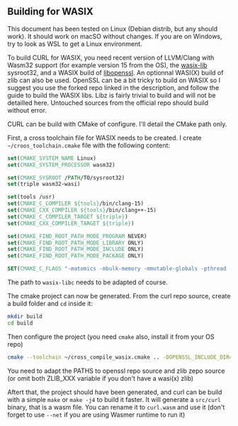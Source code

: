 ## Building for WASIX

This document has been tested on Linux (Debian distrib, but any should work). It should work on macSO without changes. If you are on Windows, try to look as WSL to get a Linux environment.

To build CURL for WASIX, you need recent version of LLVM/Clang with Wasm32 support (for example version 15 from the OS), the [wasix-lib](https://github.com/wasix-org/wasix-libc) sysroot32, and a WASIX build of [libopenssl](https://github.com/wasix-org/openssl). An optionnal WASI(X) build of zlib can also be used.
OpenSSL can be a bit tricky to build on WASIX so I suggest you use the forked repo linked in the description, and follow the guide to build the WASIX libs. Libz is fairly trivial to build and will not be detailled here. Untouched sources from the official repo should build without error.

CURL can be build with CMake of configure. I'll detail the CMake path only.

First, a cross toolchain file for WASIX needs to be created. I create `~/croos_toolchain.cmake` file with the following content:
```cmake
set(CMAKE_SYSTEM_NAME Linux)
set(CMAKE_SYSTEM_PROCESSOR wasm32)

set(CMAKE_SYSROOT /PATH/TO/sysroot32)
set(triple wasm32-wasi)

set(tools /usr)
set(CMAKE_C_COMPILER ${tools}/bin/clang-15)
set(CMAKE_CXX_COMPILER ${tools}/bin/clang++-15)
set(CMAKE_C_COMPILER_TARGET ${triple})
set(CMAKE_CXX_COMPILER_TARGET ${triple})

set(CMAKE_FIND_ROOT_PATH_MODE_PROGRAM NEVER)
set(CMAKE_FIND_ROOT_PATH_MODE_LIBRARY ONLY)
set(CMAKE_FIND_ROOT_PATH_MODE_INCLUDE ONLY)
set(CMAKE_FIND_ROOT_PATH_MODE_PACKAGE ONLY)

SET(CMAKE_C_FLAGS "-matomics -mbulk-memory -mmutable-globals -pthread -mthread-model posix -ftls-model=local-exec -fno-trapping-math -D_WASI_EMULATED_MMAN >SET(CMAKE_EXE_LINKER_FLAGS "-Wl,--shared-memory -Wl,--max-memory=4294967296 -Wl,--import-memory -Wl,--export-dynamic -Wl,--export=__heap_base -Wl,--export=>
```

The path to `wasix-libc` needs to be adapted of course.

The cmake project can now be generated. From the curl repo source, create a build folder and `cd` inside it:
```bash
mkdir build
cd build
```
Then configure the project (you need `cmake` also, install it from your OS repo)
```bash
cmake --toolchain ~/cross_compile_wasix.cmake .. -DOPENSSL_INCLUDE_DIR=/PATH/TO/openssl/include -DOPENSSL_CRYPTO_LIBRARY=/PATH/TO/openssl/libcrypto.a -DOPENSSL_SSL_LIBRARY=/PATH/TO/openssl/libssl.a -DZLIB_LIBRARY=/PATH/TO/zlib/libz.a -DZLIB_INCLUDE_DIR=/PATH/TO/zlib/ -DBUILD_SHARED_LIBS=NO -DBUILD_TESTING=NO -DCMAKE_BUILD_TYPE=Release
```
You need to adapt the PATHS to openssl repo source and zlib zepo source (or omit both ZLIB_XXX variable if you don't have a wasi(x) zlib)

Aftert that, the project should have been generated, and curl can be build with a simple `make` or `make -j4` to build it faster.
It will generate a `src/curl` binary, that is a wasm file. You can rename it to `curl.wasm` and use it (don't forget to use `--net` if you are using Wasmer runtime to run it)
